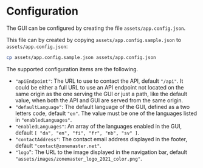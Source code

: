 # Configuration

The GUI can be configured by creating the file `assets/app.config.json`.

This file can by created by copying `assets/app.config.sample.json` to `assets/app.config.json`:
```sh
cp assets/app.config.sample.json assets/app.config.json
```


The supported configuration items are the following.

* `"apiEndpoint"`: The URL to use to contact the API, default `"/api"`.
  It could be either a full URL to use an API endpoint not located on the same
  origin as the one serving the GUI or just a path, like the default value, when
  both the API and GUI are served from the same origin.
* `"defaultLanguage"`: The default language of the GUI, defined as a two letters
  code, default `"en"`. The value must be one of the languages listed in
  `"enabledLanguages"`.
* `"enabledLanguages"`: An array of the languages enabled in the GUI, default
  `[ "da", "en", "fi", "fr", "nb", "sv" ]`.
* `"contactAddress"`: The contact email address displayed in the footer, default
  `"contact@zonemaster.net"`.
* `"logo`": The URL to the image displayed in the navigation bar, default
  `"assets/images/zonemaster_logo_2021_color.png"`.
